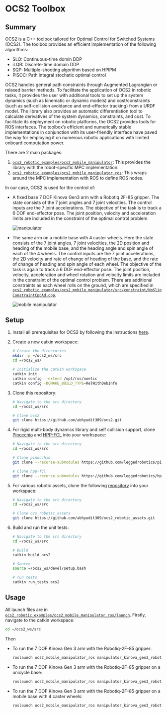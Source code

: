 # OCS2 Toolbox

## Summary

OCS2 is a C++ toolbox tailored for Optimal Control for Switched Systems (OCS2). The toolbox provides an efficient implementation of the following algorithms:

* SLQ: Continuous-time domin DDP
* iLQR: Discrete-time domain DDP
* SQP: Multiple-shooting algorithm based on HPIPM
* PISOC: Path integral stochatic optimal control

OCS2 handles general path constraints through Augmented Lagrangian or relaxed barrier methods. To facilitate the application of OCS2 in robotic tasks, it provides the user with additional tools to set up the system dynamics (such as kinematic or dynamic models) and cost/constraints (such as self-collision avoidance and end-effector tracking) from a URDF model. The library also provides an automatic differentiation tool to calculate derivatives of the system dynamics, constraints, and cost. To facilitate its deployment on robotic platforms, the OCS2 provides tools for ROS interfaces. The toolbox’s efficient and numerically stable implementations in conjunction with its user-friendly interface have paved the way for employing it on numerous robotic applications with limited onboard computation power.

There are 2 main packages:

1. [`ocs2_robotic_examples/ocs2_mobile_manipulator`](ocs2_robotic_examples/ocs2_mobile_manipulator): This provides the library with the robot-specific MPC implementation.
2. [`ocs2_robotic_examples/ocs2_mobile_manipulator_ros`](ocs2_robotic_examples/ocs2_mobile_manipulator_ros): This wraps around the MPC implementation with ROS to define ROS nodes.

In our case, OCS2 is used for the control of:

* A fixed base 7 DOF Kinova Gen3 arm with a Robotiq 2F-85 gripper. The state consists of the 7 joint angles and 7 joint velocities. The control inputs are the 7 joint accelerations. The objective of the task is to track a 6 DOF end-effector pose. The joint position, velocity and acceleration limits are included in the constraint of the optimal control problem.

  ![manipulator](https://i.imgur.com/d6nmfcN.gif)

* The same arm on a mobile base with 4 caster wheels. Here the state consists of the 7 joint angles, 7 joint velocities, the 2D position and heading of the mobile base, and the heading angle and spin angle of each of the 4 wheels. The control inputs are the 7 joint accelerations, the 2D velocity and rate of change of heading of the base, and the rate of change of heading and spin angle of each wheel. The objective of the task is again to track a 6 DOF end-effector pose. The joint position, velocity, acceleration and wheel rotation and velocity limits are included in the constraint of the optimal control problem. There are additional constraints as each wheel rolls on the ground, which are specified in [`ocs2_robotic_examples/ocs2_mobile_manipulator/src/constraint/NoSlipConstraintCppAd.cpp`](ocs2_robotic_examples/ocs2_mobile_manipulator/src/constraint/NoSlipConstraintCppAd.cpp).

  ![mobile manipulator](https://i.imgur.com/f6akezz.gif)

## Setup

1. Install all prerequisites for OCS2 by following the instructions [here](https://leggedrobotics.github.io/ocs2/installation.html).

2. Create a new catkin workspace:

   ```bash
   # Create the directories
   mkdir -p ~/ocs2_ws/src
   cd ~/ocs2_ws/
  
   # Initialize the catkin workspace
   catkin init
   catkin config --extend /opt/ros/noetic
   catkin config -DCMAKE_BUILD_TYPE=RelWithDebInfo
   ```

3. Clone this repository:

    ```bash
    # Navigate to the src directory
    cd ~/ocs2_ws/src

    # Clone ocs2
    git clone https://github.com/abhyudit309/ocs2.git
    ```

4. For rigid multi-body dynamics library and self collision support, clone [Pinocchio](https://github.com/stack-of-tasks/pinocchio) and [HPP-FCL](https://github.com/humanoid-path-planner/hpp-fcl) into your workspace:

    ```bash
    # Navigate to the src directory
    cd ~/ocs2_ws/src
    
    # Clone pinocchio
    git clone --recurse-submodules https://github.com/leggedrobotics/pinocchio.git
    
    # Clone hpp-fcl
    git clone --recurse-submodules https://github.com/leggedrobotics/hpp-fcl.git
    ```

5. For various robotic assets, clone the following [repository](https://github.com/abhyudit309/ocs2_robotic_assets) into your workspace:

    ```bash
    # Navigate to the src directory
    cd ~/ocs2_ws/src
    
    # Clone ocs_robotic_assets
    git clone https://github.com/abhyudit309/ocs2_robotic_assets.git
    ```    

6. Build and run the unit tests:

    ```bash
    # Navigate to the src directory
    cd ~/ocs2_ws/src
    
    # Build
    catkin build ocs2

    # Source
    source ~/ocs2_ws/devel/setup.bash

    # run tests
    catkin run_tests ocs2
    ```
   
## Usage

All launch files are in [`ocs2_robotic_examples/ocs2_mobile_manipulator_ros/launch`](ocs2_robotic_examples/ocs2_mobile_manipulator_ros/launch). Firstly, navigate to the catkin workspace:

 ```bash
 cd ~/ocs2_ws/src
 ```

Then
* To run the 7 DOF Kinova Gen 3 arm with the Robotiq-2F-85 gripper:

   ```bash
   roslaunch ocs2_mobile_manipulator_ros manipulator_kinova_gen3_robotiq_2f_85.launch
   ```

* To run the 7 DOF Kinova Gen 3 arm with the Robotiq-2F-85 gripper on a unicycle base:

   ```bash
   roslaunch ocs2_mobile_manipulator_ros manipulator_kinova_gen3_robotiq_2f_85_platform_v1.launch
   ```

* To run the 7 DOF Kinova Gen 3 arm with the Robotiq-2F-85 gripper on a mobile base with 4 caster wheels:

   ```bash
   roslaunch ocs2_mobile_manipulator_ros manipulator_kinova_gen3_robotiq_2f_85_platform_v2.launch
   ```

